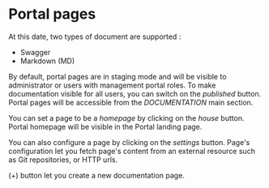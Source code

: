 # Portal pages

At this date, two types of document are supported :

* Swagger
* Markdown (MD)

By default, portal pages are in staging mode and will be visible to administrator or users with management portal roles.
To make documentation visible for all users, you can switch on the *published* button.
Portal pages will be accessible from the *DOCUMENTATION* main section.

You can set a page to be a *homepage* by clicking on the *house* button. Portal homepage will be visible in the Portal landing page.

You can also configure a page by clicking on the *settings* button. Page's configuration let you fetch page's content from an external resource such as Git repositories, or HTTP urls. 

(+) button let you create a new documentation page.
